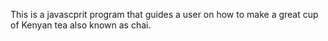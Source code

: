 This is a javascprit program that guides a user on how to make a great cup of Kenyan tea also known as chai.
